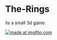 # The-Rings
its a small 3d game.


<a href="https://imgflip.com/gif/346hcy"><img src="https://i.imgflip.com/346hcy.gif" title="made at imgflip.com"/></a>
